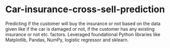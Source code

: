 # Car-insurance-cross-sell-prediction
Predicting if the customer will buy the insurance or not based on the data given like if the car is damaged or not, if the customer has any existing insurance or not etc. factors. Leveraged foundational Python libraries like Matplotlib, Pandas, NumPy, logistic regressor and sklearn.
